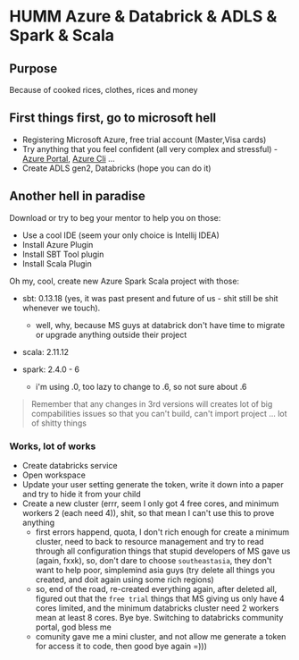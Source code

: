 # HUMM Azure & Databrick & ADLS & Spark & Scala

##  Purpose
Because of cooked rices, clothes, rices and money

## First things first, go to microsoft hell
- Registering Microsoft Azure, free trial account (Master,Visa cards)
- Try anything that you feel confident (all very complex and stressful) - [Azure Portal](https://portal.azure.com/), [Azure Cli](https://docs.microsoft.com/en-us/cli/azure/install-azure-cli?view=azure-cli-latest) ...
- Create ADLS gen2, Databricks (hope you can do it)

## Another hell in paradise
Download or try to beg your mentor to help you on those: 
- Use a cool IDE (seem your only choice is Intellij IDEA)
- Install Azure Plugin
- Install SBT Tool plugin
- Install Scala Plugin

Oh my, cool, create new Azure Spark Scala project with those:

- sbt: 0.13.18 (yes, it was past present and future of us - shit still be shit whenever we touch).
    
    - well, why, because MS guys at databrick don't have time to migrate or upgrade anything outside their project 
- scala: 2.11.12
- spark: 2.4.0 - 6

    - i'm using .0, too lazy to change to .6, so not sure about .6

>Remember that any changes in 3rd versions will creates lot of big compabilities issues so that you can't build, can't import project ... lot of shitty things

### Works, lot of works

- Create databricks service
- Open workspace
- Update your user setting generate the token, write it down into a paper and try to hide it from your child
- Create a new cluster (errr, seem I only got 4 free cores, and minimum workers 2 (each need 4)), shit, so that mean I can't use this to prove anything
    - first errors happend, quota, I don't rich enough for create a minimum cluster, need to back to resource management and try to read through all configuration things that stupid developers of MS gave us (again, fxxk), so, don't dare to choose `southeastasia`, they don't want to help poor, simplemind asia guys (try delete all things you created, and doit again using some rich regions)
    - so, end of the road, re-created everything again, after deleted all, figured out that the `free trial` things that MS giving us only have 4 cores limited, and the minimum databricks cluster need 2 workers mean at least 8 cores. Bye bye. Switching to databricks community portal, god bless me
    - comunity gave me a mini cluster, and not allow me generate a token for access it to code, then good bye again =)))
